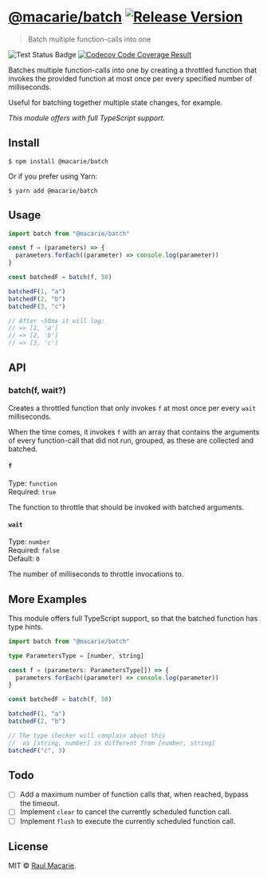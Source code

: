 # [@macarie/batch](https://github.com/macarie/batch) [![Release Version](https://img.shields.io/npm/v/@macarie/batch?label=&color=0080FF)](https://www.npmjs.com/package/@macarie/batch)

> Batch multiple function-calls into one

![Test Status Badge](https://github.com/macarie/batch/workflows/test/badge.svg) [![Codecov Code Coverage Result](https://codecov.io/gh/macarie/batch/branch/main/graph/badge.svg?token=JL1FLLY4Y6)](https://codecov.io/gh/macarie/batch)

Batches multiple function-calls into one by creating a throttled function that invokes the provided function at most once per every specified number of milliseconds.

Useful for batching together multiple state changes, for example.

_This module offers with full TypeScript support._

## Install

```console
$ npm install @macarie/batch
```

Or if you prefer using Yarn:

```console
$ yarn add @macarie/batch
```

## Usage

```javascript
import batch from "@macarie/batch"

const f = (parameters) => {
  parameters.forEach((parameter) => console.log(parameter))
}

const batchedF = batch(f, 50)

batchedF(1, "a")
batchedF(2, "b")
batchedF(3, "c")

// After ~50ms it will log:
// => [1, 'a']
// => [2, 'b']
// => [3, 'c']
```

## API

### batch(f, wait?)

Creates a throttled function that only invokes `f` at most once per every `wait` milliseconds.

When the time comes, it invokes `f` with an array that contains the arguments of every function-call that did not run, grouped, as these are collected and batched.

#### `f`

Type: `function`<br>
Required: `true`

The function to throttle that should be invoked with batched arguments.

#### `wait`

Type: `number`<br>
Required: `false`<br>
Default: `0`

The number of milliseconds to throttle invocations to.

## More Examples

This module offers full TypeScript support, so that the batched function has type hints.

```typescript
import batch from "@macarie/batch"

type ParametersType = [number, string]

const f = (parameters: ParametersType[]) => {
  parameters.forEach((parameter) => console.log(parameter))
}

const batchedF = batch(f, 50)

batchedF(1, "a")
batchedF(2, "b")

// The type checker will complain about this
//  as [string, number] is different from [number, string]
batchedF("c", 3)
```

## Todo

- [ ] Add a maximum number of function calls that, when reached, bypass the timeout.
- [ ] Implement `clear` to cancel the currently scheduled function call.
- [ ] Implement `flush` to execute the currently scheduled function call.

## License

MIT © [Raul Macarie](https://macarie.me).
